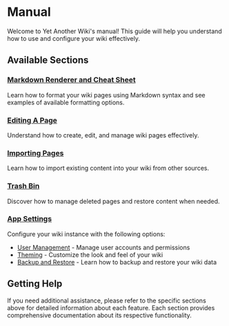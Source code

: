 # Manual

Welcome to Yet Another Wiki's manual! This guide will help you understand how to use and configure your wiki effectively.

## Available Sections

### [Markdown Renderer and Cheat Sheet](/markdown-renderer-and-cheat-sheet)
Learn how to format your wiki pages using Markdown syntax and see examples of available formatting options.

### [Editing A Page](/editing-a-page)
Understand how to create, edit, and manage wiki pages effectively.

### [Importing Pages](/importing-pages)
Learn how to import existing content into your wiki from other sources.

### [Trash Bin](/trash-bin)
Discover how to manage deleted pages and restore content when needed.

### [App Settings](/app-settings)
Configure your wiki instance with the following options:

- [User Management](/user-management) - Manage user accounts and permissions
- [Theming](/theming) - Customize the look and feel of your wiki
- [Backup and Restore](/backup-and-restore) - Learn how to backup and restore your wiki data

## Getting Help

If you need additional assistance, please refer to the specific sections above for detailed information about each feature. Each section provides comprehensive documentation about its respective functionality.
